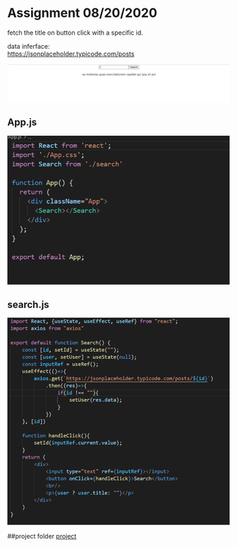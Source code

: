# Assignment 08/20/2020

fetch the title on button click with a specific id.     

data inferface:        
https://jsonplaceholder.typicode.com/posts       


![page](./1.jpg)

## App.js
![code1](./2.jpg)

## search.js
![code2](./3.jpg)

##project folder
[project](./fetchtitle)

